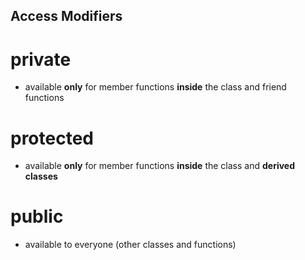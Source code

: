 ## Access Modifiers

# private

 - available **only** for member functions **inside** the class and friend functions

# protected

 - available **only** for member functions **inside** the class and **derived classes**

# public

 - available to everyone (other classes and functions)